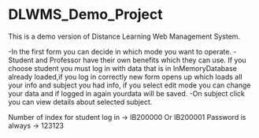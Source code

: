 # DLWMS_Demo_Project
 
This is a demo version of Distance Learning Web Management System. 

-In the first form you can decide in which mode you want to operate.
-Student and Professor have their own benefits which they can use.
If you choose student you must log in with data that is in InMemoryDatabase already loaded,if you log in correctly new form opens up which loads all your info and subject you had info, if you select edit mode you can change your data and if logged in again yourdata will be saved.
-On subject click you can view details about selected subject.

Number of index for student log in -> IB200000 Or IB200001
Password is always -> 123123
